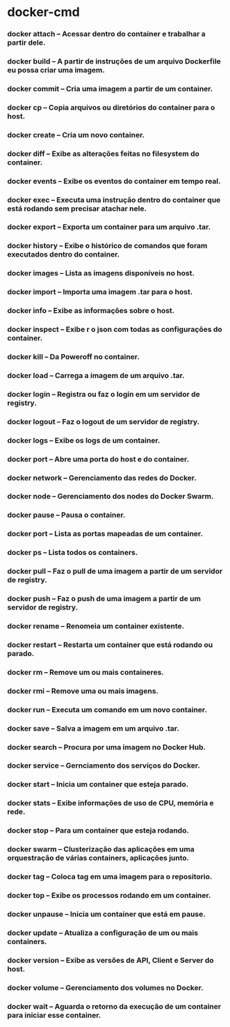 # docker-cmd

### docker attach  – Acessar dentro do container e trabalhar a partir dele.
### docker build   – A partir de instruções de um arquivo Dockerfile eu possa criar uma imagem.
### docker commit  – Cria uma imagem a partir de um container.
### docker cp      – Copia arquivos ou diretórios do container para o host.
### docker create  – Cria um novo container.
### docker diff    – Exibe as alterações feitas no filesystem do container.
### docker events  – Exibe os eventos do container em tempo real.
### docker exec    – Executa uma instrução dentro do container que está rodando sem precisar atachar nele.
### docker export  – Exporta um container para um arquivo .tar.
### docker history – Exibe o histórico de comandos que foram executados dentro do container.
### docker images  – Lista as imagens disponíveis no host.
### docker import  – Importa uma imagem .tar para o host.
### docker info    – Exibe as informações sobre o host.
### docker inspect – Exibe r o json com todas as configurações do container.
### docker kill    – Da Poweroff no container.
### docker load    – Carrega a imagem de um arquivo .tar.
### docker login   – Registra ou faz o login em um servidor de registry.
### docker logout  – Faz o logout de um servidor de registry.
### docker logs    – Exibe os logs de um container.
### docker port    – Abre uma porta do host e do container.
### docker network – Gerenciamento das redes do Docker.
### docker node    – Gerenciamento dos nodes do Docker Swarm.
### docker pause   – Pausa o container.
### docker port    – Lista as portas mapeadas de um container.
### docker ps      – Lista todos os containers.
### docker pull    – Faz o pull de uma imagem a partir de um servidor de registry.
### docker push    – Faz o push de uma imagem a partir de um servidor de registry.
### docker rename  – Renomeia um container existente.
### docker restart – Restarta um container que está rodando ou parado.
### docker rm      – Remove um ou mais containeres.
### docker rmi     – Remove uma ou mais imagens.
### docker run     – Executa um comando em um novo container.
### docker save    – Salva a imagem em um arquivo .tar.
### docker search  – Procura por uma imagem no Docker Hub.
### docker service – Gernciamento dos serviços do Docker.
### docker start   – Inicia um container que esteja parado.
### docker stats   – Exibe informações de uso de CPU, memória e rede.
### docker stop    – Para um container que esteja rodando.
### docker swarm   – Clusterização das aplicações em uma orquestração de várias containers, aplicações junto.
### docker tag     – Coloca tag em uma imagem para o repositorio.
### docker top     – Exibe os processos rodando em um container.
### docker unpause – Inicia um container que está em pause.
### docker update  – Atualiza a configuração de um ou mais containers.
### docker version – Exibe as versões de API, Client e Server do host.
### docker volume  – Gerenciamento dos volumes no Docker.
### docker wait    – Aguarda o retorno da execução de um container para iniciar esse container.
